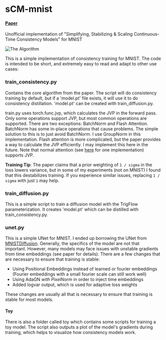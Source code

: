 # sCM-mnist
#### [Paper](https://arxiv.org/abs/2410.11081)
Unofficial implementation of "Simplifying, Stabilizing & Scaling Continuous-Time Consistency Models" for MNIST

![The Algorithm](https://github.com/user-attachments/assets/a09d384c-e353-4466-8317-041a96d9d536)

This is a simple implementation of consistency training for MNIST.
The code is intended to be short, and extremely easy to read and adapt to other use cases:

### train_consistency.py

Contains the core algorithm from the paper. The script will do consistency training by default, but if a 'model.pt' file exists, it will use it to do consistency distillation. 'model.pt' can be created with train_diffusion.py.

train.py uses torch.func.jvp, which calculates the JVP in the forward pass. Only some operations support JVP, but most common operations are supported. 
There are two exceptions: BatchNorm and Flash Attention. BatchNorm has some in-place operations that cause problems. The simple solution to this is to just avoid BatchNorm. I use GroupNorm in this implementation. Flash attention is more complicated, but the paper provides a way to calculate the JVP efficiently. I may implement this here in the future. Note that normal attention (see [here](https://github.com/NVlabs/edm/blob/main/training/networks.py) for one implementation) supports JVP.

**Training Tip**: The paper claims that a prior weighting of `1 / sigma` in the loss lowers variance, but in some of my experiments (not on MNIST) I found that this destabilizes training. If you experience similar issues, replacing `1 / sigma` with just `1` may help.

### train_diffusion.py

This is a simple script to train a diffusion model with the TrigFlow parameterization. It creates 'model.pt' which can be distilled with train_consistency.py.

### unet.py

This is a simple UNet for MNIST. I ended up borrowing the UNet from [MNISTDiffusion](https://github.com/bot66/MNISTDiffusion).
Generally, the specifics of the model are not that important. However, many models may face issues with unstable gradients from time embeddings (see paper for details).
There are a few changes that are necessary to ensure that training is stable:
- Using Positional Embeddings instead of learned or fourier embeddings (Fourier embeddings with a small fourier scale can still work well)
- Using AdaGN *with PixelNorm* in order to inject time embeddings
- Added logvar output, which is used for adaptive loss weights
  
These changes are usually all that is necessary to ensure that training is stable for most models. 

#### Toy

There is also a folder called toy which contains some scripts for training a toy model. The script also outputs a plot of the model's gradients during training, which helps to visualize how consistency models work.
